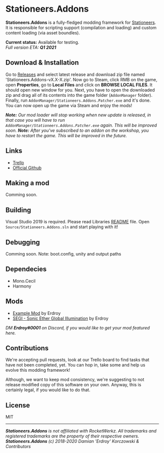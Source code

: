 # Stationeers.Addons
**Stationeers.Addons** is a fully-fledged modding framework for [Stationeers](https://store.steampowered.com/app/544550/Stationeers/).
It is responsible for scripting support (compilation and loading) and custom content loading (via asset boundles).

**Current status:** Available for testing.<br>
*Full version ETA: **Q1 2021***

## Download & Installation
Go to [Releases](https://github.com/Erdroy/Stationeers.Addons/releases) and select latest release and download zip file named 'Stationeers.Addons-vX.X-X.zip'. Now go to Steam, click RMB on the game, open **Properties**, go to **Local Files** and click on **BROWSE LOCAL FILES**. It should open new window for you. Next, you have to open the downloaded zip and drag all of its contents into the game folder (`AddonManager` folder). Finally, run `AddonManager/Stationeers.Addons.Patcher.exe` and it's done. You can now open up the game via Steam and enjoy the mods!

***Note:** Our mod loader will stop working when new update is released, in that case you will have to run `AddonManager/Stationeers.Addons.Patcher.exe` again. This will be improved soon.*
***Note:** After you've subscribed to an addon on the workshop, you have to restart the game. This will be improved in the future.*

## Links
* [Trello](https://trello.com/b/zSHKh2XO/stationeersaddons)
* [Official Github](https://github.com/Erdroy/Stationeers.Addons)

## Making a mod
Comming soon.

## Building
Visual Studio 2019 is required.
Please read Libraries [README](Libraries/Stationeers/README.md) file.
Open `Source/Stationeers.Addons.sln` and start playing with it!

## Debugging
Comming soon.
Note: boot.config, unity and output paths

## Dependecies
* Mono.Cecil
* Harmony

## Mods
* [Example Mod](https://steamcommunity.com/sharedfiles/filedetails/?id=2308921579) by Erdroy
* [SEGI - Sonic Ether Global Illumination](https://steamcommunity.com/sharedfiles/filedetails/?id=2308956244) by Erdroy

*DM **Erdroy#0001** on Discord, if you would like to get your mod featured here.*

## Contributions
We're accepting pull requests, look at our Trello board to find tasks that have not been completed, yet.
You can hop in, take some and help us evolve this modding framework!

Although, we want to keep mod consistency, we're suggesting to not release modified copy of this software on your own.
Anyway, this is certainly legal, if you would like to do that.

## License
MIT

___
***Stationeers.Addons** is not affiliated with RocketWerkz. All trademarks and registered trademarks are the property of their respective owners.*<br>
***Stationeers.Addons** (c) 2018-2020 Damian 'Erdroy' Korczowski & Contributors*
